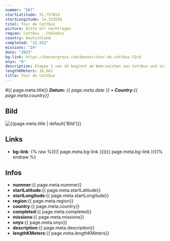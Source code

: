 ```yaml
---
nummer: "567"
startLatitude: 51,757653
startLongitude: 14,333559
titel: Tour de Cottbus
picture: Bitte Url nachtragen
region: Cottbus - Chóśebuz
country: Deutschland
completed: "12.552"
missions: "24"
date: "2023"
bg-link: https://bannergress.com/banner/tour-de-cottbus-f2cd
onyx: "0"
description: Etappe 1 von 24 beginnt am Wahrzeichen von Cottbus und ist eine Runde um den  Spremberger Turm. Am letzten Portal gibt es den Hinweis auf die nächste Etappe.
lengthKMeters: 16,661
title: Tour de Cottbus
---
```


#{{ page.meta.title}}
_**Datum:** {{ page.meta.date }} • **Country:**{{ page.meta.country}}_

## Bild
![{{page.meta.title | default('Bild')}}]({{page.meta.picture}})

## Links
- **bg-link**: {% raw %}[{{ page.meta.bg-link }}]({{ page.meta.bg-link }}){% endraw %}

## Infos
- **nummer**:{{ page.meta.nummer}}
- **startLatitude**:{{ page.meta.startLatitude}}
- **startLongitude**:{{ page.meta.startLongitude}}
- **region**:{{ page.meta.region}}
- **country**:{{ page.meta.country}}
- **completed**:{{ page.meta.completed}}
- **missions**:{{ page.meta.missions}}
- **onyx**:{{ page.meta.onyx}}
- **description**:{{ page.meta.description}}
- **lengthKMeters**:{{ page.meta.lengthKMeters}}


